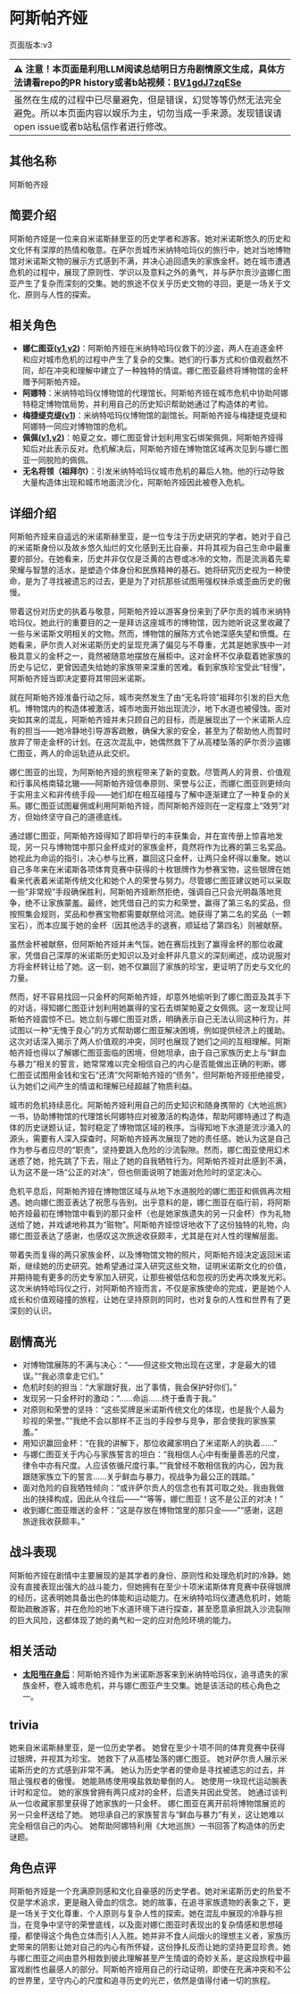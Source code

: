 # 阿斯帕齐娅
页面版本:v3
 

| :warning: 注意！本页面是利用LLM阅读总结明日方舟剧情原文生成，具体方法请看repo的PR history或者b站视频：[BV1gdJ7zqESe](https://www.bilibili.com/video/BV1gdJ7zqESe/)         |
|:----------------------------|
| 虽然在生成的过程中已尽量避免，但是错误，幻觉等等仍然无法完全避免。所以本页面内容以娱乐为主，切勿当成一手来源。发现错误请open issue或者b站私信作者进行修改。|



## 其他名称
阿斯帕齐娅
## 简要介绍
阿斯帕齐娅是一位来自米诺斯赫里亚的历史学者和游客。她对米诺斯悠久的历史和文化怀有深厚的热情和敬意。在萨尔贡城市米纳特哈玛仪的旅行中，她对当地博物馆对米诺斯文物的展示方式感到不满，并决心追回遗失的家族金杯。她在城市遭遇危机的过程中，展现了原则性、学识以及意料之外的勇气，并与萨尔贡沙盗娜仁图亚产生了复杂而深刻的交集。她的旅途不仅关乎历史文物的寻回，更是一场关于文化、原则与人性的探索。
## 相关角色
-   **娜仁图亚([v1](../chars/char_4138_narant.md),[v2](char_4138_narant.md))**：阿斯帕齐娅在米纳特哈玛仪救下的沙盗，两人在追逐金杯和应对城市危机的过程中产生了复杂的交集。她们的行事方式和价值观截然不同，却在冲突和理解中建立了一种独特的情谊。娜仁图亚最终将博物馆的金杯赠予阿斯帕齐娅。
-   **阿娜特**：米纳特哈玛仪博物馆的代理馆长。阿斯帕齐娅在城市危机中协助阿娜特稳定博物馆局势，并利用自己的历史知识帮助她通过了构造体的考验。
-   **梅捷缇克缇([v1](../chars/extended_char_mei_jie_ti_ke_ti.md))**：米纳特哈玛仪博物馆的副馆长。阿斯帕齐娅与梅捷缇克缇和阿娜特一同应对博物馆的危机。
-   **佩佩([v1](../chars/char_4058_pepe.md),[v2](char_4058_pepe.md))**：帕夏之女。娜仁图亚曾计划利用宝石绑架佩佩，阿斯帕齐娅得知后对此表示反对。危机解决后，阿斯帕齐娅在博物馆区域再次见到与娜仁图亚一同脱险的佩佩。
-   **无名将领（祖拜尔）**：引发米纳特哈玛仪城市危机的幕后人物。他的行动导致大量构造体出现和城市地面流沙化，阿斯帕齐娅因此被卷入危机。
## 详细介绍
阿斯帕齐娅来自遥远的米诺斯赫里亚，是一位专注于历史研究的学者。她对于自己的米诺斯身份以及故乡悠久灿烂的文化感到无比自豪，并将其视为自己生命中最重要的部分。在她看来，历史并非仅仅是泛黄的古卷或冰冷的文物，而是流淌着先辈荣耀与智慧的活水，是塑造个体身份和民族精神的基石。她将研究历史视为一种使命，是为了寻找被遗忘的过去，更是为了对抗那些试图用强权抹杀或歪曲历史的傲慢。

带着这份对历史的执着与敬意，阿斯帕齐娅以游客身份来到了萨尔贡的城市米纳特哈玛仪。她此行的重要目的之一是拜访这座城市的博物馆，因为她听说这里收藏了一些与米诺斯文明相关的文物。然而，博物馆的展陈方式令她深感失望和愤慨。在她看来，萨尔贡人对米诺斯历史的呈现充满了偏见与不尊重，尤其是她家族中一对极具意义的金杯之一，竟然被随意地摆放在展柜中。这对金杯不仅承载着她家族的历史与记忆，更曾因遗失给她的家族带来深重的苦难。看到家族珍宝受此“轻慢”，阿斯帕齐娅当即决定要将其带回米诺斯。

就在阿斯帕齐娅准备行动之际，城市突然发生了由“无名将领”祖拜尔引发的巨大危机。博物馆内的构造体被激活，城市地面开始出现流沙，地下水道也被侵蚀。面对突如其来的混乱，阿斯帕齐娅并未只顾自己的目标，而是展现出了一个米诺斯人应有的担当——她冷静地引导游客疏散，确保大家的安全，甚至为了帮助他人而暂时放弃了带走金杯的计划。在这次混乱中，她偶然救下了从高楼坠落的萨尔贡沙盗娜仁图亚，两人的命运轨迹从此交织。

娜仁图亚的出现，为阿斯帕齐娅的旅程带来了新的变数。尽管两人的背景、价值观和行事风格南辕北辙——阿斯帕齐娅信奉原则、荣誉与公正，而娜仁图亚则更倾向于实用主义和非传统手段——她们却在相互碰撞与了解中逐渐建立了一种复杂的关系。娜仁图亚试图雇佣或利用阿斯帕齐娅，而阿斯帕齐娅则在一定程度上“效劳”对方，但始终坚守自己的道德底线。

通过娜仁图亚，阿斯帕齐娅得知了即将举行的丰获集会，并在宣传册上惊喜地发现，另一只与博物馆中那只金杯成对的家族金杯，竟然将作为比赛的第三名奖品。她视此为命运的指引，决心参与比赛，赢回这只金杯，让两只金杯得以重聚。她以自己多年来在米诺斯各项体育竞赛中获得的十枚银牌作为参赛宝物，这些银牌在她看来代表着米诺斯传统文化和她个人的荣誉与努力。尽管娜仁图亚建议她可以采取一些“非常规”手段确保胜利，阿斯帕齐娅断然拒绝，强调自己只会光明磊落地竞争，绝不让家族蒙羞。最终，她凭借自己的实力和荣誉，赢得了第三名的奖品，但按照集会规则，奖品和参赛宝物都需要献祭给河流。她获得了第二名的奖品（一颗宝石），而本应属于她的金杯（因其他选手的退赛，顺延给了第四名）则被献祭。

虽然金杯被献祭，但阿斯帕齐娅并未气馁。她在赛后找到了赢得金杯的那位收藏家，凭借自己深厚的米诺斯历史知识以及对金杯非凡意义的深刻阐述，成功说服对方将金杯转让给了她。这一刻，她不仅赢回了家族的珍宝，更证明了历史与文化的力量。

然而，好不容易找回一只金杯的阿斯帕齐娅，却意外地偷听到了娜仁图亚及其手下的对话，得知娜仁图亚计划利用她赢得的宝石去绑架帕夏之女佩佩。这一发现让阿斯帕齐娅震惊不已。她立刻与娜仁图亚对质，明确表示自己无法认同这种行为，并试图以一种“无愧于良心”的方式帮助娜仁图亚解决困境，例如提供经济上的援助。这次对话深入揭示了两人价值观的冲突，同时也展现了她们之间的互相理解。阿斯帕齐娅也得以了解娜仁图亚面临的困境，但她坦承，由于自己家族历史上与“鲜血与暴力”相关的誓言，她常常难以完全相信自己的内心是否能做出正确的判断。娜仁图亚试图用金钱和宝石“还清”欠阿斯帕齐娅的“债务”，但阿斯帕齐娅拒绝接受，认为她们之间产生的情谊和理解已经超越了物质利益。

城市的危机持续恶化。阿斯帕齐娅利用自己的历史知识和随身携带的《大地巡旅》一书，协助博物馆的代理馆长阿娜特应对被激活的构造体，帮助阿娜特通过了构造体的历史谜题认证，暂时稳定了博物馆区域的秩序。当得知地下水道是流沙涌入的源头，需要有人深入探查时，阿斯帕齐娅再次展现了她的责任感。她认为这是自己作为参与者应尽的“职责”，坚持要跳入危险的沙流裂隙。然而，娜仁图亚使用幻术迷惑了她，抢先跳了下去，阻止了她的自我牺牲行为。阿斯帕齐娅对此感到不满，认为这不是一场“公正的对决”，但也侧面说明了她面对危险时的坚定决心。

危机平息后，阿斯帕齐娅在博物馆区域与从地下水道脱险的娜仁图亚和佩佩再次相遇。她向娜仁图亚表达了祝愿与告别。出乎意料的是，娜仁图亚在临行前，将阿斯帕齐娅最初在博物馆中看到的那只金杯（也是她家族遗失的另一只金杯）作为礼物送给了她，并戏谑地称其为“赃物”。阿斯帕齐娅惊讶地收下了这份独特的礼物，向娜仁图亚表达了感谢，也感叹这次旅途收获颇丰，尤其是在对人性的理解层面。

带着失而复得的两只家族金杯，以及博物馆文物的照片，阿斯帕齐娅决定返回米诺斯，继续她的历史研究。她希望通过深入研究这些文物，证明米诺斯文化的价值，并期待能有更多的历史专家加入研究，让那些被低估和忽视的历史再次焕发光彩。这次米纳特哈玛仪之行，对阿斯帕齐娅而言，不仅是家族使命的完成，更是她个人成长和价值观碰撞的旅程，让她在坚持原则的同时，也对复杂的人性和世界有了更深刻的认识。
## 剧情高光
*   对博物馆展陈的不满与决心：“——但这些文物出现在这里，才是最大的错误。”“我必须拿走它们。”
*   危机时刻的担当：“大家跟好我，出了事情，我会保护好你们。”
*   发现另一只金杯时的激动：“......命运......终于垂青于我。”
*   对原则和荣誉的坚持：“这些奖牌是米诺斯传统文化的体现，也是我个人最为珍视的荣誉。”“我绝不会以那样不正当的手段参与竞争，那会使我的家族蒙羞。”
*   用知识赢回金杯：“在我的讲解下，那位收藏家明白了米诺斯人的执着......”
*   与娜仁图亚关于内心与家族誓言的坦白：“我相信人心中有衡量善恶的尺度，律令中亦有尺度。人应该依循尺度行事。”“我曾经不敢相信我的内心，因为我跟随家族立下的誓言......关乎鲜血与暴力，视战争为最公正的践踏。”
*   面对危险的自我牺牲倾向：“或许萨尔贡人的信念也有其可取之处。我由我做出的抉择构成，因此从今往后——”“等等，娜仁图亚！这不是公正的对决！”
*   收到娜仁图亚赠送的金杯：“这是存放在博物馆里的那只金——”“感谢，这趟旅途我收获颇丰。”
## 战斗表现
阿斯帕齐娅在剧情中主要展现的是其学者的身份、原则性和处理危机时的冷静。她没有直接表现出强大的战斗能力，但她拥有在至少十项米诺斯体育竞赛中获得银牌的经历，这表明她具备出色的体能和运动能力。在米纳特哈玛仪遭遇危机时，她能帮助疏散游客，并在危险的地下水道环境下进行探查，甚至愿意承担跳入沙流裂隙的巨大风险，这都体现了她的勇气和一定的应对危险环境的能力。
## 相关活动
-   **[太阳甩在身后](../stories/act35side.md)**：阿斯帕齐娅作为米诺斯游客来到米纳特哈玛仪，追寻遗失的家族金杯，卷入城市危机，并与娜仁图亚产生交集。她是该活动的核心角色之一。
## trivia
她来自米诺斯赫里亚，是一位历史学者。
她曾在至少十项不同的体育竞赛中获得过银牌，并视其为珍宝。
她救下了从高楼坠落的娜仁图亚。
她对萨尔贡人展示米诺斯历史的方式感到非常不满。
她认为历史学者的使命是寻找被遗忘的过去，并阻止强权者的傲慢。
她能熟练使用嗅盐救助晕倒的人。
她使用一块现代运动腕表计时和定位。
她的家族曾拥有两只成对的金杯，后遗失并因此受苦。
她通过谈判从一位收藏家那里获得了她家族的一只金杯。
娜仁图亚在离开前将博物馆展览的另一只金杯送给了她。
她坦承自己的家族誓言与“鲜血与暴力”有关，这让她难以完全相信自己的内心。
她帮助阿娜特利用《大地巡旅》一书回答了构造体的历史谜题。
## 角色点评
阿斯帕齐娅是一个充满原则感和文化自豪感的历史学者。她对米诺斯历史的热爱不仅是学术追求，更是融入骨血的信念。她的故事，在追寻家族遗物的表象之下，更是一场关于文化尊重、个人原则与复杂人性的探索。她在混乱中展现的冷静与担当，在竞争中坚守的荣誉底线，以及面对娜仁图亚时表现出的复杂情感和思想碰撞，都使得这个角色立体而引人入胜。她并非不食人间烟火的理想主义者，家族历史带来的阴影让她对自己的内心有所怀疑，这份挣扎反而让她的坚持更显珍贵。她与娜仁图亚之间由意外相救到彼此理解甚至产生情谊的奇妙关系，是这段旅程中最富戏剧性也最感人的部分。阿斯帕齐娅用自己的行动证明，即使在充满冲突和不公的世界里，坚守内心的尺度和追寻历史的光芒，依然是值得付诸一切的旅程。